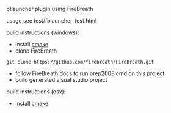 btlauncher plugin using FireBreath

usage
see test/fblauncher_test.html


build instructions (windows):  
- install [cmake](http://www.cmake.org/files/v2.8/cmake-2.8.8-win32-x86.exe)
- clone FireBreath  
```
git clone https://github.com/firebreath/FireBreath.git
```
- follow FireBreath docs to run prep2008.cmd on this project
- build generated visual studio project

build instructions (osx):
- install [cmake](http://www.cmake.org/files/v2.8/cmake-2.8.8-Darwin64-universal.dmg)
```